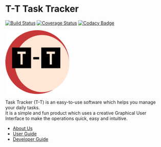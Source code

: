 <!-- @@author A0142686X -->
# T-T Task Tracker

[![Build Status](https://travis-ci.org/CS2103AUG2016-T09-C3/main.svg?branch=master)](https://travis-ci.org/CS2103AUG2016-T09-C3/main)
[![Coverage Status](https://coveralls.io/repos/github/CS2103AUG2016-T09-C3/main/badge.svg?branch=master)](https://coveralls.io/github/CS2103AUG2016-T09-C3/main?branch=master)
[![Codacy Badge](https://api.codacy.com/project/badge/Grade/adb2cda827ef44ef80bd10c90663936c)](https://www.codacy.com/app/CS2103T_TASKTRACKER/main?utm_source=github.com&amp;utm_medium=referral&amp;utm_content=CS2103AUG2016-T09-C3/main&amp;utm_campaign=Badge_Grade)

<img src="docs/images/T-T.png" width="200p" height="200p">

Task Tracker (T-T) is an easy-to-use software which helps you manage your daily tasks. <br>It is a simple and fun product which uses a creative Graphical User Interface to make the operations quick, easy and intuitive.


* [About Us](https://github.com/CS2103AUG2016-T09-C3/main/blob/V4UI/docs/AboutUs.md)
* [User Guide](https://github.com/CS2103AUG2016-T09-C3/main/blob/master/docs/UserGuide.md)
* [Developer Guide](https://github.com/CS2103AUG2016-T09-C3/main/blob/master/docs/DeveloperGuide.md)
